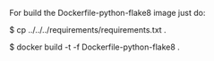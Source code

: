 For build the Dockerfile-python-flake8 image just do:

$ cp ../../../requirements/requirements.txt .

$ docker build -t <tag> -f Dockerfile-python-flake8 .